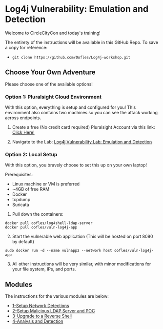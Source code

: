 # Log4j Vulnerability: Emulation and Detection

Welcome to CircleCityCon and today's training!

The entirety of the instructions will be available in this GitHub Repo. To save a copy for reference:
- `git clone https://github.com/Oofles/Log4j-workshop.git`

## Choose Your Own Adventure
Please choose one of the available options!

### **Option 1: Pluralsight Cloud Environment**
With this option, everything is setup and configured for you! This environment also contains two machines so you can see the attack working across endpoints.

1. Create a free (No credit card required) Pluralsight Account via this link: [Click Here!](http://track.pluralsight.com/MzA2LURVUC03NDUAAAGCiepSmIeMhu-uAa7Z6CLy83pQ_v_Q4ZOIF4Wvgd-eCMQULN0uqw6O_gBcD3TtEhYSnSAncSM=)

2. Navigate to the Lab: [Log4j Vulnerability Lab: Emulation and Detection](https://app.pluralsight.com/labs/detail/1874f406-cb9a-44a0-841e-c171ce0aebcb/toc)


### **Option 2: Local Setup**
With this option, you bravely choose to set this up on your own laptop!

Prerequisites:
- Linux machine or VM is preferred
- ~4GB of free RAM
- Docker
- tcpdump
- Suricata

1. Pull down the containers:
```
docker pull oofles/log4shell-ldap-server
docker pull oofles/vuln-log4j-app
```

2. Start the vulnerable web application (This will be hosted on port 8080 by default)
```
sudo docker run -d --name vulnapp2 --network host oofles/vuln-log4j-app
```

3. All other instructions will be very similar, with minor modifications for your file system, IPs, and ports.


## Modules
The instructions for the various modules are below:

- [1-Setup Network Detections](1-Setup_Network_Detections.md)
- [2-Setup Malicious LDAP Server and POC](2-Setup_Malicious_LDAP_Server_and_POC.md)
- [3-Upgrade to a Reverse Shell](3-Upgrade_to_a_Reverse_Shell.md)
- [4-Analysis and Detection](4-Analysis_and_Detection.md)


